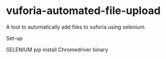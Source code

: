 # vuforia-automated-file-upload
A tool to automatically add files to vuforia using selenium. 


Set-up

SELENIUM pip install
Chromedriver binary 
